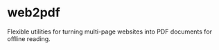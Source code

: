 # web2pdf
Flexible utilities for turning multi-page websites into PDF documents for offline reading.
